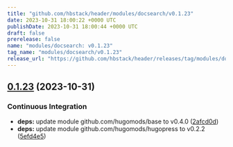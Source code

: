 ```yaml
---
title: "github.com/hbstack/header/modules/docsearch/v0.1.23"
date: 2023-10-31 18:00:22 +0000 UTC
publishDate: 2023-10-31 18:00:44 +0000 UTC
draft: false
prerelease: false
name: "modules/docsearch: v0.1.23"
tag_name: "modules/docsearch/v0.1.23"
release_url: "https://github.com/hbstack/header/releases/tag/modules/docsearch/v0.1.23"
---
```


## [0.1.23](https://github.com/hbstack/header/compare/modules/docsearch/v0.1.22...modules/docsearch/v0.1.23) (2023-10-31)


### Continuous Integration

* **deps:** update module github.com/hugomods/base to v0.4.0 ([2afcd0d](https://github.com/hbstack/header/commit/2afcd0d54eb6e5c4aedc8538820c79e86122fd93))
* **deps:** update module github.com/hugomods/hugopress to v0.2.2 ([5efd4e5](https://github.com/hbstack/header/commit/5efd4e52836924d3a84f68edc2d77505b62372ca))
